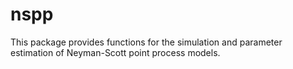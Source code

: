 # nspp

This package provides functions for the simulation and parameter
estimation of Neyman-Scott point process models.
